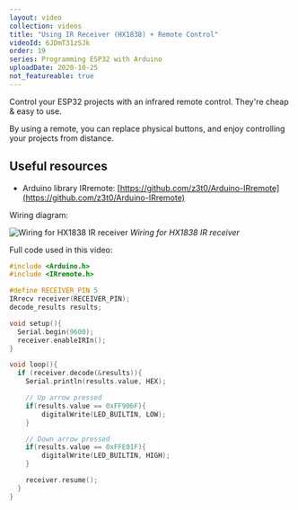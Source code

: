 ```yaml
---
layout: video
collection: videos
title: "Using IR Receiver (HX1838) + Remote Control"
videoId: 6JDmT31zSJk
order: 19
series: Programming ESP32 with Arduino
uploadDate: 2020-10-25
not_featureable: true
---
```


Control your ESP32 projects with an infrared remote control. They're cheap & easy to use.

By using a remote, you can replace physical buttons, and enjoy controlling your projects from distance.

## Useful resources

* Arduino library IRremote: [https://github.com/z3t0/Arduino-IRremote](https://github.com/z3t0/Arduino-IRremote)

Wiring diagram:

![Wiring for HX1838 IR receiver]({{page.url}}../images/hx1838-pins-wiring.jpg)
*Wiring for HX1838 IR receiver*

Full code used in this video:

```cpp
#include <Arduino.h>
#include <IRremote.h>

#define RECEIVER_PIN 5
IRrecv receiver(RECEIVER_PIN);
decode_results results;

void setup(){
  Serial.begin(9600);
  receiver.enableIRIn();
}

void loop(){
  if (receiver.decode(&results)){
    Serial.println(results.value, HEX);

    // Up arrow pressed
    if(results.value == 0xFF906F){
        digitalWrite(LED_BUILTIN, LOW);
    }

    // Down arrow pressed
    if(results.value == 0xFFE01F){
        digitalWrite(LED_BUILTIN, HIGH);
    }

    receiver.resume();
  }
}
```
